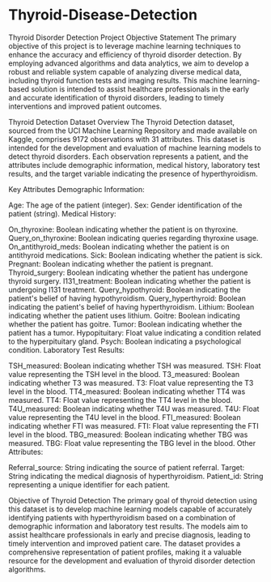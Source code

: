 # Thyroid-Disease-Detection

Thyroid Disorder Detection Project
Objective Statement
The primary objective of this project is to leverage machine learning techniques to enhance the accuracy and efficiency of thyroid disorder detection. By employing advanced algorithms and data analytics, we aim to develop a robust and reliable system capable of analyzing diverse medical data, including thyroid function tests and imaging results. This machine learning-based solution is intended to assist healthcare professionals in the early and accurate identification of thyroid disorders, leading to timely interventions and improved patient outcomes.

Thyroid Detection Dataset Overview
The Thyroid Detection dataset, sourced from the UCI Machine Learning Repository and made available on Kaggle, comprises 9172 observations with 31 attributes. This dataset is intended for the development and evaluation of machine learning models to detect thyroid disorders. Each observation represents a patient, and the attributes include demographic information, medical history, laboratory test results, and the target variable indicating the presence of hyperthyroidism.

Key Attributes
Demographic Information:

Age: The age of the patient (integer).
Sex: Gender identification of the patient (string).
Medical History:

On_thyroxine: Boolean indicating whether the patient is on thyroxine.
Query_on_thyroxine: Boolean indicating queries regarding thyroxine usage.
On_antithyroid_meds: Boolean indicating whether the patient is on antithyroid medications.
Sick: Boolean indicating whether the patient is sick.
Pregnant: Boolean indicating whether the patient is pregnant.
Thyroid_surgery: Boolean indicating whether the patient has undergone thyroid surgery.
I131_treatment: Boolean indicating whether the patient is undergoing I131 treatment.
Query_hypothyroid: Boolean indicating the patient's belief of having hypothyroidism.
Query_hyperthyroid: Boolean indicating the patient's belief of having hyperthyroidism.
Lithium: Boolean indicating whether the patient uses lithium.
Goitre: Boolean indicating whether the patient has goitre.
Tumor: Boolean indicating whether the patient has a tumor.
Hypopituitary: Float value indicating a condition related to the hyperpituitary gland.
Psych: Boolean indicating a psychological condition.
Laboratory Test Results:

TSH_measured: Boolean indicating whether TSH was measured.
TSH: Float value representing the TSH level in the blood.
T3_measured: Boolean indicating whether T3 was measured.
T3: Float value representing the T3 level in the blood.
TT4_measured: Boolean indicating whether TT4 was measured.
TT4: Float value representing the TT4 level in the blood.
T4U_measured: Boolean indicating whether T4U was measured.
T4U: Float value representing the T4U level in the blood.
FTI_measured: Boolean indicating whether FTI was measured.
FTI: Float value representing the FTI level in the blood.
TBG_measured: Boolean indicating whether TBG was measured.
TBG: Float value representing the TBG level in the blood.
Other Attributes:

Referral_source: String indicating the source of patient referral.
Target: String indicating the medical diagnosis of hyperthyroidism.
Patient_id: String representing a unique identifier for each patient.

Objective of Thyroid Detection
The primary goal of thyroid detection using this dataset is to develop machine learning models capable of accurately identifying patients with hyperthyroidism based on a combination of demographic information and laboratory test results. The models aim to assist healthcare professionals in early and precise diagnosis, leading to timely intervention and improved patient care. The dataset provides a comprehensive representation of patient profiles, making it a valuable resource for the development and evaluation of thyroid disorder detection algorithms.

